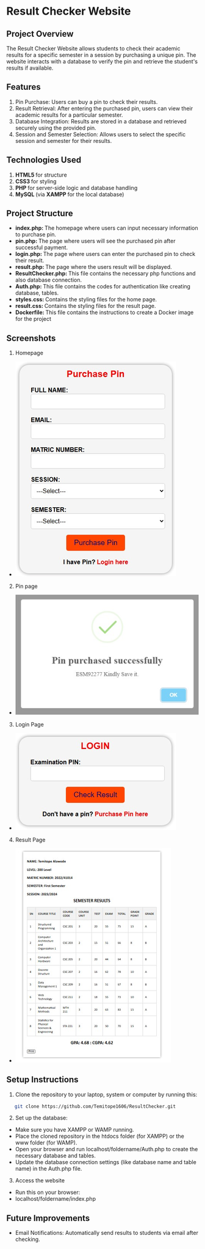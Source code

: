 <h1> <b> Result Checker Website </b> </h1>

<h2> <b> Project Overview </b> </h2>

The Result Checker Website allows students to check their academic results for a specific semester in a session by purchasing a unique pin. The website interacts with a database to verify the pin and retrieve the student's results if available.

<h2> <b> Features </b> </h2>


1. Pin Purchase: Users can buy a pin to check their results.
2. Result Retrieval: After entering the purchased pin, users can view their academic results for a particular semester.
3. Database Integration: Results are stored in a database and retrieved securely using the provided pin.
4. Session and Semester Selection: Allows users to select the specific session and semester for their results.

<h2> <b> Technologies Used </b> </h2>


1. <b> HTML5 </b> for structure
2. <b> CSS3 </b> for styling
3. <b> PHP </b> for server-side logic and database handling
4. <b> MySQL </b> (via <b> XAMPP </b> for the local database)

<h2> <b> Project Structure </b> </h2>

- <b> index.php: </b> The homepage where users can input necessary information to purchase pin.
- <b> pin.php: </b> The page where users will see the purchased pin after successful payment.
- <b> login.php: </b> The page where users can enter the purchased pin to check their result.
- <b> result.php: </b> The page where the users result will be displayed.
- <b> ResultChecker.php: </b> This file contains the necessary php functions and also database connection.
- <b> Auth.php: </b> This file contains the codes for authentication like creating database, tables.
- <b> styles.css: </b> Contains the styling files for the home page.
- <b> result.css: </b> Contains the styling files for the result page.
- <b> Dockerfile: </b> This file contains the instructions to create a Docker image for the project

<h2> <b> Screenshots </b> </h2>


1. Homepage
- ![Homepage Screenshot](screenshots/1..jpg)

2. Pin page
- ![Pinpage Screenshot](screenshots/2..jpg)

3. Login Page
- ![Loginpage Screenshot](screenshots/3..jpg)

4. Result Page
- ![Resultpage Screenshot](screenshots/4..jpg)

<h2> <b> Setup Instructions </b> </h2>


1. Clone the repository to your laptop, system or computer by running this:
```bash
   git clone https://github.com/Temitope1606/ResultChecker.git
  ```
2. Set up the database:
  - Make sure you have XAMPP or WAMP running.
  - Place the cloned repository in the htdocs folder (for XAMPP) or the www folder (for WAMP).
  - Open your browser and run localhost/foldername/Auth.php to create the necessary database and tables.
  - Update the database connection settings (like database name and table name) in the Auth.php file.
3. Access the website
  - Run this on your browser:
  - localhost/foldername/index.php

<h2> <b> Future Improvements </b> </h2>

- Email Notifications: Automatically send results to students via email after checking.
